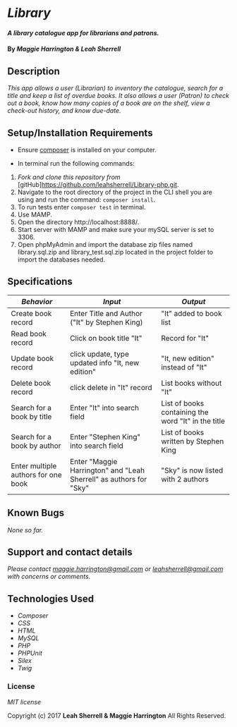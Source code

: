 # _Library_

#### _A library catalogue app for librarians and patrons._

#### By _**Maggie Harrington & Leah Sherrell**_

## Description

_This app allows a user (Librarian) to inventory the catalogue, search for a title and keep a list of overdue books. It also allows a user (Patron) to check out a book, know how many copies of a book are on the shelf, view a check-out history, and know due-date._

## Setup/Installation Requirements

* Ensure [composer](https://getcomposer.org/) is installed on your computer.

* In terminal run the following commands:

1. _Fork and clone this repository from_ [gitHub]https://github.com/leahsherrell/Library-php.git.
2. Navigate to the root directory of the project in the CLI shell you are using and run the command: `composer install`.
3. To run tests enter `composer test` in terminal.
4. Use MAMP.
5. Open the directory http://localhost:8888/.
6. Start server with MAMP and make sure your mySQL server is set to 3306.
7. Open phpMyAdmin and import the database zip files named library.sql.zip and library_test.sql.zip located in the project folder to import the databases needed.

## Specifications

|    *Behavior*   |    *Input*    |     *Output*    |
|-----------------|---------------|-----------------|
|Create book record|Enter Title and Author ("It" by Stephen King)|"It" added to book list|
|Read book record|Click on book title "It"|Record for "It"|
|Update book record|click update, type updated info "It, new edition" |"It, new edition" instead of "It"|
|Delete book record|click delete in "It" record|List books without "It"|
|Search for a book by title |Enter "It" into search field|List of books containing the word "It" in the title |
|Search for a book by author |Enter "Stephen King" into search field|List of books written by Stephen King |
|Enter multiple authors for one book | Enter "Maggie Harrington" and "Leah Sherrell" as authors for "Sky" |"Sky" is now listed with 2 authors|



## Known Bugs

_None so far._

## Support and contact details

_Please contact maggie.harrington@gmail.com or leahsherrell@gmail.com with concerns or comments._

## Technologies Used

* _Composer_
* _CSS_
* _HTML_
* _MySQL_
* _PHP_
* _PHPUnit_
* _Silex_
* _Twig_

### License

*MIT license*

Copyright (c) 2017 **Leah Sherrell & Maggie Harrington** All Rights Reserved.
